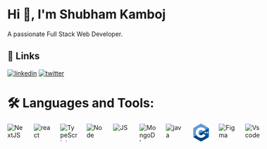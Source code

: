 
# Hi 👋, I'm Shubham Kamboj



A passionate Full Stack Web Developer.


## 🔗 Links
[![linkedin](https://img.shields.io/badge/linkedin-0A66C2?style=for-the-badge&logo=linkedin&logoColor=white)](https://www.linkedin.com/in/shubhamkamboj/)
[![twitter](https://img.shields.io/badge/twitter-1DA1F2?style=for-the-badge&logo=twitter&logoColor=white)](https://twitter.com/shubhamZ980)


 <h1 align="left">🛠 Languages and Tools:</h1>
    <p align="left" style="display: flex; gap: 20px;">
        <img src="https://th.bing.com/th/id/R.6338e3b1fefffb51443e613edd2a6b19?rik=Iw%2fLOWo8fbC2Ag&pid=ImgRaw&r=0" alt="NextJS" width="40"
            height="40">
        <img src="https://cdn0.iconfinder.com/data/icons/logos-brands-in-colors/128/react_color-512.png" alt="react"
            width="40" height="40">
        <img src="https://th.bing.com/th/id/R.86a627bd7a966a122f44164ab2b445e7?rik=YChLImhMC9h%2fyw&pid=ImgRaw&r=0" alt="TypeScript"
            width="40" height="40">
        <img src="https://cdn4.iconfinder.com/data/icons/logos-3/456/nodejs-new-pantone-black-512.png" alt="Node"
            width="40" height="40">
        <img src="https://cdn2.iconfinder.com/data/icons/designer-skills/128/code-programming-javascript-software-develop-command-language-512.png"
            alt="JS" width="40" height="40">
        <img src="https://cdn4.iconfinder.com/data/icons/logos-3/512/mongodb-2-512.png" alt="MongoDb" width="40"
            height="40">
        <img src="https://cdn4.iconfinder.com/data/icons/logos-and-brands/512/181_Java_logo_logos-512.png" alt="java"
            width="40" height="40">
        <img src="https://raw.githubusercontent.com/devicons/devicon/master/icons/cplusplus/cplusplus-original.svg"
            alt="cplusplus" width="40" height="40" />
        <img src="https://cdn4.iconfinder.com/data/icons/logos-brands-in-colors/3000/figma-logo-512.png" alt="Figma"
            width="40" height="40">
        <img src="https://th.bing.com/th/id/R.01d46d43618345a675b4348124ad403b?rik=NE%2fZLSJklPkUOA&pid=ImgRaw&r=0" alt="Vscode" width="40"
            height="40">
    </p>
